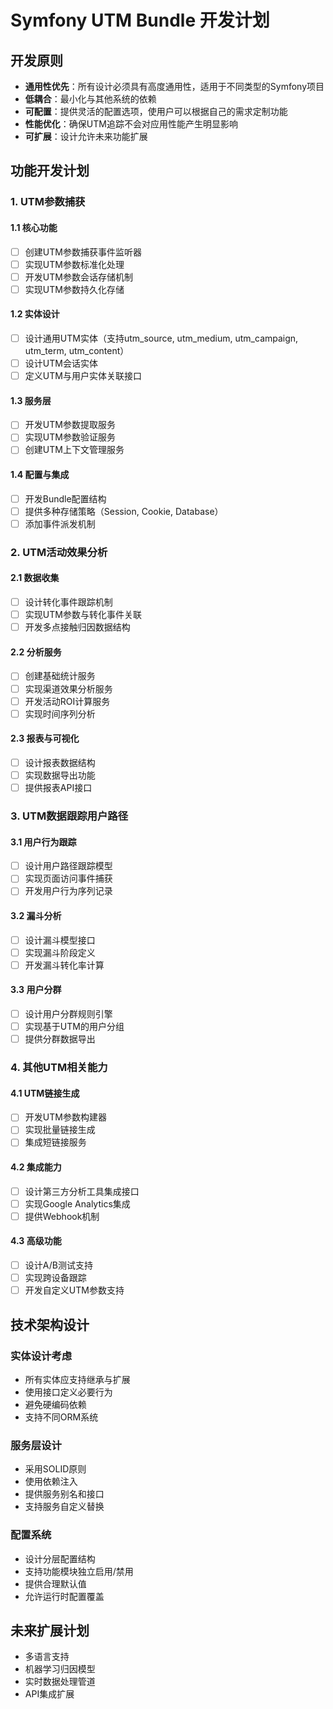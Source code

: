 # Symfony UTM Bundle 开发计划

## 开发原则

- **通用性优先**：所有设计必须具有高度通用性，适用于不同类型的Symfony项目
- **低耦合**：最小化与其他系统的依赖
- **可配置**：提供灵活的配置选项，使用户可以根据自己的需求定制功能
- **性能优化**：确保UTM追踪不会对应用性能产生明显影响
- **可扩展**：设计允许未来功能扩展

## 功能开发计划

### 1. UTM参数捕获

#### 1.1 核心功能

- [ ] 创建UTM参数捕获事件监听器
- [ ] 实现UTM参数标准化处理
- [ ] 开发UTM参数会话存储机制
- [ ] 实现UTM参数持久化存储

#### 1.2 实体设计

- [ ] 设计通用UTM实体（支持utm_source, utm_medium, utm_campaign, utm_term, utm_content）
- [ ] 设计UTM会话实体
- [ ] 定义UTM与用户实体关联接口

#### 1.3 服务层

- [ ] 开发UTM参数提取服务
- [ ] 实现UTM参数验证服务
- [ ] 创建UTM上下文管理服务

#### 1.4 配置与集成

- [ ] 开发Bundle配置结构
- [ ] 提供多种存储策略（Session, Cookie, Database）
- [ ] 添加事件派发机制

### 2. UTM活动效果分析

#### 2.1 数据收集

- [ ] 设计转化事件跟踪机制
- [ ] 实现UTM参数与转化事件关联
- [ ] 开发多点接触归因数据结构

#### 2.2 分析服务

- [ ] 创建基础统计服务
- [ ] 实现渠道效果分析服务
- [ ] 开发活动ROI计算服务
- [ ] 实现时间序列分析

#### 2.3 报表与可视化

- [ ] 设计报表数据结构
- [ ] 实现数据导出功能
- [ ] 提供报表API接口

### 3. UTM数据跟踪用户路径

#### 3.1 用户行为跟踪

- [ ] 设计用户路径跟踪模型
- [ ] 实现页面访问事件捕获
- [ ] 开发用户行为序列记录

#### 3.2 漏斗分析

- [ ] 设计漏斗模型接口
- [ ] 实现漏斗阶段定义
- [ ] 开发漏斗转化率计算

#### 3.3 用户分群

- [ ] 设计用户分群规则引擎
- [ ] 实现基于UTM的用户分组
- [ ] 提供分群数据导出

### 4. 其他UTM相关能力

#### 4.1 UTM链接生成

- [ ] 开发UTM参数构建器
- [ ] 实现批量链接生成
- [ ] 集成短链接服务

#### 4.2 集成能力

- [ ] 设计第三方分析工具集成接口
- [ ] 实现Google Analytics集成
- [ ] 提供Webhook机制

#### 4.3 高级功能

- [ ] 设计A/B测试支持
- [ ] 实现跨设备跟踪
- [ ] 开发自定义UTM参数支持

## 技术架构设计

### 实体设计考虑

- 所有实体应支持继承与扩展
- 使用接口定义必要行为
- 避免硬编码依赖
- 支持不同ORM系统

### 服务层设计

- 采用SOLID原则
- 使用依赖注入
- 提供服务别名和接口
- 支持服务自定义替换

### 配置系统

- 设计分层配置结构
- 支持功能模块独立启用/禁用
- 提供合理默认值
- 允许运行时配置覆盖

## 未来扩展计划

- 多语言支持
- 机器学习归因模型
- 实时数据处理管道
- API集成扩展
